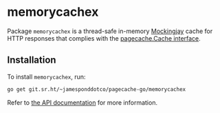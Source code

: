 # memorycachex

Package `memorycachex` is a thread-safe in-memory
[Mockingjay](https://en.wikipedia.org/wiki/Cache_replacement_policies#Mockingjay)
cache for HTTP responses that complies with the [pagecache.Cache
interface](https://godocs.io/git.sr.ht/~jamesponddotco/pagecache-go#Cache).

## Installation

To install `memorycachex`, run:

```sh
go get git.sr.ht/~jamesponddotco/pagecache-go/memorycachex
```

Refer to [the API
documentation](https://godocs.io/git.sr.ht/~jamesponddotco/pagecache-go)
for more information.
